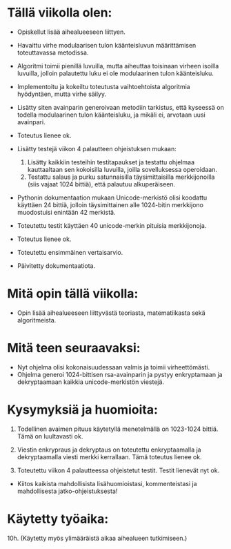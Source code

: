 # Tällä viikolla olen:

- Opiskellut lisää aihealueeseen liittyen.

- Havaittu virhe modulaarisen tulon käänteisluvun määrittämisen toteuttavassa metodissa.
- Algoritmi toimii pienillä luvuilla, mutta aiheuttaa toisinaan virheen isoilla luvuilla, jolloin palautettu luku ei ole modulaarinen tulon käänteisluku.
- Implementoitu ja kokeiltu toteutusta vaihtoehtoista algoritmia hyödyntäen, mutta virhe säilyy.
- Lisätty siten avainparin generoivaan metodiin tarkistus, että kyseessä on todella modulaarinen tulon käänteisluku, ja mikäli ei, arvotaan uusi avainpari.
- Toteutus lienee ok.

- Lisätty testejä viikon 4 palautteen ohjeistuksen mukaan:
  1) Lisätty kaikkiin testeihin testitapaukset ja testattu ohjelmaa kauttaaltaan sen kokoisilla luvuilla, joilla sovelluksessa operoidaan.
  2) Testattu salaus ja purku satunnaisilla täysimittaisilla merkkijonoilla (siis vajaat 1024 bittiä), että palautuu alkuperäiseen.
- Pythonin dokumentaation mukaan Unicode-merkistö olisi koodattu käyttäen 24 bittiä, jolloin täysimittainen alle 1024-bitin merkkijono muodostuisi enintään 42 merkistä.
- Toteutettu testit käyttäen 40 unicode-merkin pituisia merkkijonoja.
- Toteutus lienee ok.


- Toteutettu ensimmäinen vertaisarvio.

- Päivitetty dokumentaatiota.


# Mitä opin tällä viikolla:

- Opin lisää aihealueeseen liittyvästä teoriasta, matematiikasta sekä algoritmeista.



# Mitä teen seuraavaksi:

- Nyt ohjelma olisi kokonaisuudessaan valmis ja toimii virheettömästi.
- Ohjelma generoi 1024-bittisen rsa-avainparin ja pystyy enkryptamaan ja dekryptaamaan kaikkia unicode-merkistön viestejä.


# Kysymyksiä ja huomioita:

1) Todellinen avaimen pituus käytetyllä menetelmällä on 1023-1024 bittiä. Tämä on luultavasti ok.

2) Viestin enkrypraus ja dekryptaus on toteutettu enkryptaamalla ja dekryptaamalla viesti merkki kerrallaan. Tämä toteutus lienee ok.

3) Toteutettu viikon 4 palautteessa ohjeistetut testit. Testit lienevät nyt ok.


- Kiitos kaikista mahdollisista lisähuomioistasi, kommenteistasi ja mahdollisesta jatko-ohjeistuksesta!


# Käytetty työaika:

10h. (Käytetty myös ylimääräistä aikaa aihealueen tutkimiseen.)
